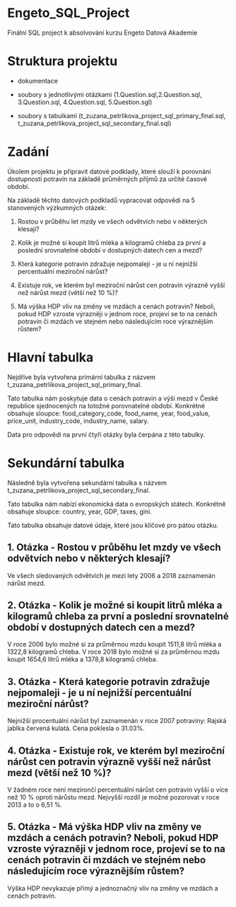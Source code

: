 # Engeto_SQL_Project
Finální SQL project k absolvování kurzu Engeto Datová Akademie


# Struktura projektu

- dokumentace

- soubory s jednotlivými otázkami (1.Question.sql,2.Question.sql, 3.Question.sql, 4.Question.sql, 5.Question.sgl)

- soubory s tabulkami (t_zuzana_petrlikova_project_sql_primary_final.sql, t_zuzana_petrlikova_project_sql_secondary_final.sql)


# Zadání

Úkolem projektu je připravit datové podklady, které slouží k porovnání dostupnosti potravin na základě průměrných příjmů za určité časové období.

Na základě těchto datových podkladů vypracovat odpovědi na 5 stanovených výzkumných otázek:

1) Rostou v průběhu let mzdy ve všech odvětvích nebo v některých klesají?

2) Kolik je možné si koupit litrů mléka a kilogramů chleba za první a poslední srovnatelné období v dostupných datech cen a mezd?

3) Která kategorie potravin zdražuje nejpomaleji - je u ní nejnižší percentuální meziroční nárůst?
 
4) Existuje rok, ve kterém byl meziroční nárůst cen potravin výrazně vyšší než nárůst mezd (větší než 10 %)?

5) Má výška HDP vliv na změny ve mzdách a cenách potravin? Neboli, pokud HDP vzroste výrazněji v jednom roce, projeví se to na cenách potravin či mzdách ve stejném nebo následujícím roce výraznějším růstem?



# Hlavní tabulka

Nejdříve byla vytvořena primární tabulka z názvem t_zuzana_petrlikova_project_sql_primary_final. 

Tato tabulka nám poskytuje data o cenách potravin a výši mezd v České republice sjednocených na totožné porovnatelné období.
Konkrétné obsahuje sloupce: food_category_code, food_name, year, food_value, price_unit, industry_code, industry_name, salary.

Data pro odpovědi na první čtyři otázky byla čerpána z této tabulky.



# Sekundární tabulka

Následně byla vytvořena sekundární tabulka s názvem t_zuzana_petrlikova_project_sql_secondary_final.

Tato tabulka nám nabízí ekonomická data o evropských státech. Konkrétně obsahuje sloupce: country, year, GDP, taxes, gini.

Tato tabulka obsahuje datové údaje, které jsou klíčové pro pátou otázku.



## 1. Otázka -  Rostou v průběhu let mzdy ve všech odvětvích nebo v některých klesají?

Ve všech sledovaných odvětvích je mezi lety 2006 a 2018 zaznamenán nárůst mezd.
 

## 2. Otázka - Kolik je možné si koupit litrů mléka a kilogramů chleba za první a poslední srovnatelné období v dostupných datech cen a mezd?

V roce 2006 bylo možné si za průměrnou mzdu koupit 1511,8 litrů mléka a 1322,8 kilogramů chleba.
V roce 2018 bylo možné si za průměrnou mzdu koupit 1654,6 litrů mléka a 1378,8 kilogramů chleba.


## 3. Otázka - Která kategorie potravin zdražuje nejpomaleji - je u ní nejnižší percentuální meziroční nárůst?

Nejnižší procentuální nárůst byl zaznamenán v roce 2007 potraviny: Rajská jablka červená kulatá. 
Cena poklesla o 31.03%.


## 4. Otázka - Existuje rok, ve kterém byl meziroční nárůst cen potravin výrazně vyšší než nárůst mezd (větší než 10 %)?

V žádném roce není mezirončí percentuální nárůst cen potravin vyšší o více než 10 % oproti nárůstu mezd. 
Nejvyšší rozdíl je možné pozorovat v roce 2013 a to o 6,51 %.


## 5. Otázka - Má výška HDP vliv na změny ve mzdách a cenách potravin? Neboli, pokud HDP vzroste výrazněji v jednom roce, projeví se to na cenách potravin či mzdách ve stejném nebo následujícím roce výraznějším růstem?

Výška HDP nevykazuje přímý a jednoznačný vliv na změny ve mzdách a cenách potravin.


